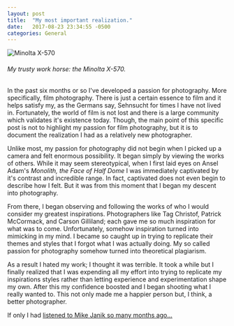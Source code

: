 ```yaml
---
layout: post
title:  "My most important realization."
date:   2017-08-23 23:34:55 -0500
categories: General
---
```

![Minolta X-570](http://i.imgur.com/1P6cuvD.jpg)
###### My trusty work horse: the Minolta X-570.


In the past six months or so I've developed a passion for photography. More specifically, film photography. There is just a certain essence to film and it helps satisfy my, as the Germans say, Sehnsucht for times I have not lived in. Fortunately, the world of film is not lost and there is a large community which validates it's existence today. Though, the main point of this specific post is not to highlight my passion for film photography, but it is to document the realization I had as a relatively new photographer.

Unlike most, my passion for photography did not begin when I picked up a camera and felt enormous possibility. It began simply by viewing the works of others. While it may seem stereotypical, when I first laid eyes on Ansel Adam's _Monolith, the Face of Half Dome_ I was immediately captivated by it's contrast and incredible range. In fact, captivated does not even begin to describe how I felt. But it was from this moment that I began my descent into photography.

From there, I began observing and following the works of who I would consider my greatest inspirations. Photographers like Tag Christof, Patrick McCormack, and Carson Gilliland; each gave me so much inspiration for what was to come. Unfortunately, somehow inspiration turned into mimicking in my mind. I became so caught up in trying to replicate their themes and styles that I forgot what I was actually doing. My so called passion for photography somehow turned into theoretical plagiarism.

As a result I hated my work; I thought it was terrible. It took a while but I finally realized that I was expending all my effort into trying to replicate my inspirations styles rather than letting experience and experimentation shape my own. After this my confidence boosted and I began shooting what I really wanted to. This not only made me a happier person but, I think, a better photographer.

If only I had [listened to Mike Janik so many months ago...](https://www.youtube.com/watch?v=xZBEEpaZGvE)





